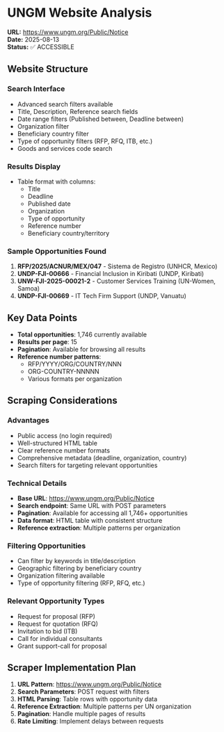 # UNGM Website Analysis

**URL:** https://www.ungm.org/Public/Notice  
**Date:** 2025-08-13  
**Status:** ✅ ACCESSIBLE

## Website Structure

### Search Interface
- Advanced search filters available
- Title, Description, Reference search fields
- Date range filters (Published between, Deadline between)
- Organization filter
- Beneficiary country filter
- Type of opportunity filters (RFP, RFQ, ITB, etc.)
- Goods and services code search

### Results Display
- Table format with columns:
  - Title
  - Deadline
  - Published date
  - Organization
  - Type of opportunity
  - Reference number
  - Beneficiary country/territory

### Sample Opportunities Found
1. **RFP/2025/ACNUR/MEX/047** - Sistema de Registro (UNHCR, Mexico)
2. **UNDP-FJI-00666** - Financial Inclusion in Kiribati (UNDP, Kiribati)
3. **UNW-FJI-2025-00021-2** - Customer Services Training (UN-Women, Samoa)
4. **UNDP-FJI-00669** - IT Tech Firm Support (UNDP, Vanuatu)

## Key Data Points
- **Total opportunities**: 1,746 currently available
- **Results per page**: 15
- **Pagination**: Available for browsing all results
- **Reference number patterns**: 
  - RFP/YYYY/ORG/COUNTRY/NNN
  - ORG-COUNTRY-NNNNN
  - Various formats per organization

## Scraping Considerations

### Advantages
- Public access (no login required)
- Well-structured HTML table
- Clear reference number formats
- Comprehensive metadata (deadline, organization, country)
- Search filters for targeting relevant opportunities

### Technical Details
- **Base URL**: https://www.ungm.org/Public/Notice
- **Search endpoint**: Same URL with POST parameters
- **Pagination**: Available for accessing all 1,746+ opportunities
- **Data format**: HTML table with consistent structure
- **Reference extraction**: Multiple patterns per organization

### Filtering Opportunities
- Can filter by keywords in title/description
- Geographic filtering by beneficiary country
- Organization filtering available
- Type of opportunity filtering (RFP, RFQ, etc.)

### Relevant Opportunity Types
- Request for proposal (RFP)
- Request for quotation (RFQ)
- Invitation to bid (ITB)
- Call for individual consultants
- Grant support-call for proposal

## Scraper Implementation Plan

1. **URL Pattern**: https://www.ungm.org/Public/Notice
2. **Search Parameters**: POST request with filters
3. **HTML Parsing**: Table rows with opportunity data
4. **Reference Extraction**: Multiple patterns per UN organization
5. **Pagination**: Handle multiple pages of results
6. **Rate Limiting**: Implement delays between requests


